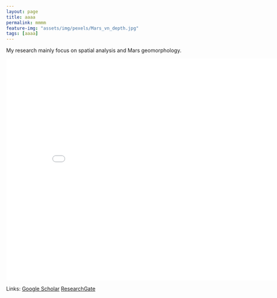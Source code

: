 ```yaml
---
layout: page
title: aaaa
permalink: mmmm
feature-img: "assets/img/pexels/Mars_vn_depth.jpg"
tags: [aaaa]
---
```


My research mainly focus on spatial analysis and Mars geomorphology.

<center><embed src="assets/pdf/cv.pdf" width="850" height="600"></center>



Links: [Google Scholar](https://scholar.google.com/citations?user=a3OHfGUAAAAJ&hl=en)    [ResearchGate](https://www.researchgate.net/profile/Xuezhi_Cang)

